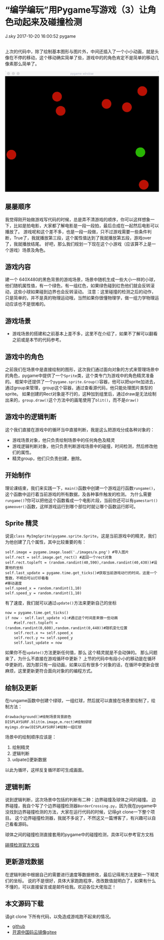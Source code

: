 <div class="blog-article">
<h1 class="title">“编学编玩”用Pygame写游戏（3）让角色动起来及碰撞检测</h1>
<span class="author">J.sky</span>
<span class="time">2017-10-20 16:00:52</span>
<span class="tag">pygame</span>
</div>
</br>

上次的代码中，除了绘制基本图形与图片外，中间还插入了一个小小动画，就是头像在不停的移动，这个移动确实简单了些，游戏中的的角色肯定不是简单的移动几像素那么简单了。

![输入图片说明](assets/images/media/upload/2017/10/QQ20171020-145146-HD111.gif)


## 屡屡顺序

我觉得刚开始做游戏写代码的时候，总是弄不清游戏的顺序，你可以这样想象一下，比如是拍电影，大家都了解电影是一段一段拍，最后合成在一起然后电影可以播放了。
游戏呢和这个差不多，也是一段一段做，只不过游戏需要一些条件判断，True了，我就播放第三段，这个属性值达到了我就播放第五段，游戏over了，我就播放结尾。
好吧，那么我们规划一下现在这个小游戏（应该算不上是一个游戏）场景及角色。

## 游戏内容

建一个 640X480的黑色背景的游戏场景，场景中随机生成一些大小一样的小球，他们随机属性值，有一个绿色，有一组红色，如果绿色碰到红色他们就会反转滚动，这些小球如果碰到边界也会反转滚动。
注意：这里碰撞的检测之后的动作，只是简单的，并不是真的物理运动哦，当然如果你很懂物理学，做一组力学物理运动应该也不是很难的。

## 游戏场景

+ 游戏场景的搭建和之前基本上差不多，这里不在介绍了，如果不了解可以翻看之前或是本节的代码参考。

## 游戏中的角色

之前我们在场景中是直接绘制的图形，这次我们通过面向对象的方式来管理场景中的角色，pygame中提供了一个`Sprite`类，这个类专门为游戏中的角色精灵准备的。
框架中还提供了一个`pygame.sprite.Group()`容器，他可以把sprite加进去，通过group来管理，group这个容器，通过查看源代码，他只能处理图片类型的sprite。
如果创建的Rect对象是不行的，这种加到组里后，通过draw是无法绘制出来的，`group.draw()`这个方法中的画笔使用了`blit()`，而不是`draw()`

## 游戏中的逻辑判断

这个我们直接在游戏中的循环当中直接判断，我是这么把游戏分成各种对象的：

+ 游戏场景对象，他只负责绘制场景中的任何角色及精灵
+ 游戏逻辑判断对象，他只负责判断游戏场景中的碰撞，时间检测，然后修改他们的属性。
+ 精灵group，他们只负责创建，删除。


## 开始制作

理论课结束，我们来实践一下，`main()`函数中创建一个游戏运行函数`rungame()`，这个函数中运行着当前游戏的所有数据，及各种事件触发的检测。
为什么需要`rungame()`?你可以把他这个函数看成一个电影片段，当前你还可以有`gamestart() gameover()`函数，这样游戏运行到哪个部位时就让哪个函数运行即可。


## Sprite 精灵

说说`class MyImgSprite(pygame.sprite.Sprite`，这是当前游戏中的精灵，我们为他创建了几个属性，其中比较重要的有：

    self.image = pygame.image.load('./images/a.png') #导入图片
    self.rect = self.image.get_rect() #返回一个rect对象
    self.rect.topleft = (random.randint(40,590),random.randint(40,430))#设置他的坐标  
    self.last_update = pygame.time.get_ticks()#获取当前游戏动行的时间，这是一个整数，不明白可以打印看看
    #移动速度
    self.speed_x = random.randint(1,10)
    self.speed_y = random.randint(1,10)

有了速度，我们就可以通过`update()`方法来更新自己的坐标

    now = pygame.time.get_ticks()
    if now - self.last_update >1:#通过这个时间差来做一些动画       
        #self.rect.topleft = (random.randint(0,600),random.randint(0,440))#随机变化位置
        self.rect.x += self.speed_x
        self.rect.y += self.speed_y
        self.last_update = now

如果你不在`update()`方法更新任何值，那么 这个精灵就是不会动弹的。
那么问题来了，为什么不直接在游戏循环中更新？
上节的代码中有段小小的移动是在循环中更新的，因为那只有一段动画，如果以后有很多个对象的话，在循环中更新会很麻烦，这里更新更符合面向对象的的编程方式。

## 绘制及更新

在rungame函数中创建个绿球，一组红球，然后就可以直接在场景里绘制了，绘制方法：

    drawbackground()#绘制场景背景颜色
    DISPLAYSURF.blit(m.image,m.rect)#绘制绿球
    myimgs.draw(DISPLAYSURF)#绘制一组红球 

场景中的绘制顺序应该是：

1. 绘制精灵
2. 逻辑判断
3. udpate()更新数据

以此为循环，这样反复循环即可生成画面。

## 逻辑判断

说到逻辑判断，这次场景中包括的判断有二种：边界碰撞及球体之间的碰撞。
边界碰撞，我自个写了个边界碰撞检测器`BorderCrossing.py`，因为我在pygame中没找到边界碰撞检测的方法，大家在运行代码的时候，记得git clone一下整个项目。
这个边界碰撞检测器，我就不多说了，不然这又一篇博客了，有兴趣可以自己看看源码。

球体之间的碰撞检测直接套用的pygame中的碰撞检测，具体可以参考官方文档

[碰撞检测官方文档](http://pygame.org/docs/ref/sprite.html#pygame.sprite.spritecollide)

## 更新游戏数据

在逻辑判断中根据自己的需要进行速度等数据修改，最后记得用方法更新一下精灵们的坐标。
说的不是很好，具体大家跑跑程序，改改数值就明白了，如果有什么不懂的，可以直接留言或是邮件给我。欢迎各位大佬指正！

## 本文源码下载

请git clone 下所有代码，以免造成游戏跑不起来的情况。

+ [github](https://github.com/bosichong/My_pygame/)
+ [开源中国码云镜像gitee](https://gitee.com/J_Sky/My_pygame/)